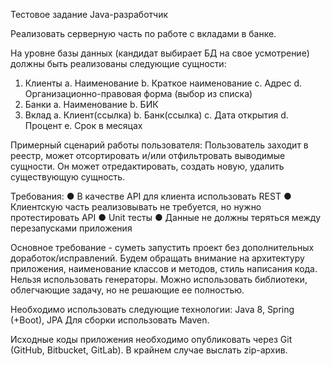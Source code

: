 Тестовое задание Java-разработчик

Реализовать серверную часть по работе с вкладами в банке.

На уровне базы данных (кандидат выбирает БД на свое усмотрение) должны быть реализованы следующие сущности:
1.	Клиенты
a.	Наименование
b.	Краткое наименование
c.	Адрес
d.	Организационно-правовая форма (выбор из списка)
2.	Банки
a.	Наименование
b.	БИК
3.	Вклад
a.	Клиент(ссылка)
b.	Банк(ссылка)
c.	Дата открытия
d.	Процент
e.	Срок в месяцах

Примерный сценарий работы пользователя:
Пользователь заходит в реестр, может отсортировать и/или отфильтровать выводимые сущности. Он может отредактировать, создать новую, удалить существующую сущность.

Требования:
●	В качестве API для клиента использовать REST
●	Клиентскую часть реализовывать не требуется, но нужно протестировать API
●	Unit тесты
●	Данные не должны теряться между перезапусками приложения

Основное требование - суметь запустить проект без дополнительных доработок/исправлений. Будем обращать внимание на архитектуру приложения, наименование классов и методов, стиль написания кода.
Нельзя использовать генераторы. Можно использовать библиотеки, облегчающие задачу, но не решающие ее полностью.

Необходимо использовать следующие технологии:
Java 8, Spring (+Boot), JPA
Для сборки использовать Maven.

Исходные коды приложения необходимо опубликовать через Git (GitHub, Bitbucket, GitLab). В крайнем случае выслать zip-архив.
